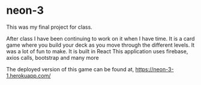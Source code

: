 # neon-3

This was my final project for class.

After class I have been continuing to work on it when I have time. It is a card game where you build your deck as you move through the different levels. It was a lot of fun to make. It is built in React This application uses firebase, axios calls, bootstrap and many more

The deployed version of this game can be found at, https://neon-3-1.herokuapp.com/
